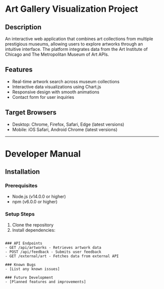 # Art Gallery Visualization Project

## Description
An interactive web application that combines art collections from multiple prestigious museums, allowing users to explore artworks through an intuitive interface. The platform integrates data from the Art Institute of Chicago and The Metropolitan Museum of Art APIs.

## Features
- Real-time artwork search across museum collections
- Interactive data visualizations using Chart.js
- Responsive design with smooth animations
- Contact form for user inquiries

## Target Browsers
- Desktop: Chrome, Firefox, Safari, Edge (latest versions)
- Mobile: iOS Safari, Android Chrome (latest versions)

---

# Developer Manual

## Installation

### Prerequisites
- Node.js (v14.0.0 or higher)
- npm (v6.0.0 or higher)

### Setup Steps
1. Clone the repository
2. Install dependencies:
```

### API Endpoints
- GET /api/artworks - Retrieves artwork data
- POST /api/feedback - Submits user feedback
- GET /external/art - Fetches data from external API

### Known Bugs
- [List any known issues]

### Future Development
- [Planned features and improvements]